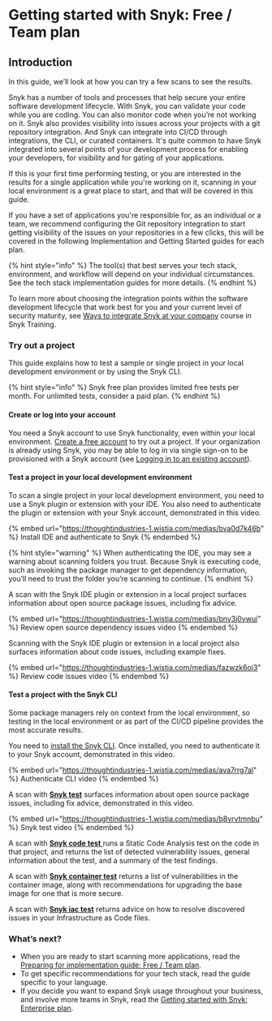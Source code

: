 # Getting started with Snyk: Free / Team plan

## Introduction

In this guide, we’ll look at how you can try a few scans to see the results.

Snyk has a number of tools and processes that help secure your entire software development lifecycle. With Snyk, you can validate your code while you are coding. You can also monitor code when you’re not working on it. Snyk also provides visibility into issues across your projects with a git repository integration. And Snyk can integrate into CI/CD through integrations, the CLI, or curated containers. It's quite common to have Snyk integrated into several points of your development process for enabling your developers, for visibility and for gating of your applications.

If this is your first time performing testing, or you are interested in the results for a single application while you're working on it, scanning in your local environment is a great place to start, and that will be covered in this guide.&#x20;

If you have a set of applications you're responsible for, as an individual or a team, we recommend configuring the Git repository integration to start getting visibility of the issues on your repositories in a few clicks, this will be covered in the following Implementation and Getting Started guides for each plan.

{% hint style="info" %}
The tool(s) that best serves your tech stack, environment, and workflow will depend on your individual circumstances. See the tech stack implementation guides for more details.
{% endhint %}

To learn more about choosing the integration points within the software development lifecycle that work best for you and your current level of security maturity, see [Ways to integrate Snyk at your company](https://training.snyk.io/courses/ways-to-use-snyk) course in Snyk Training.

### Try out a project

This guide explains how to test a sample or single project in your local development environment or by using the Snyk CLI.

{% hint style="info" %}
Snyk free plan provides limited free tests per month. For unlimited tests, consider a paid plan.
{% endhint %}

#### Create or log into your account

You need a Snyk account to use Snyk functionality, even within your local environment. [Create a free account](quickstart/create-a-snyk-account.md) to try out a project. If your organization is already using Snyk, you may be able to log in via single sign-on to be provisioned with a Snyk account (see [Logging in to an existing account](broken-reference)).

#### Test a project in your local development environment

To scan a single project in your local development environment, you need to use a Snyk plugin or extension with your IDE. You also need to authenticate the plugin or extension with your Snyk account, demonstrated in this video.

{% embed url="https://thoughtindustries-1.wistia.com/medias/bva0d7k46b" %}
Install IDE and authenticate to Snyk
{% endembed %}

{% hint style="warning" %}
When authenticating the IDE, you may see a warning about scanning folders you trust. Because Snyk is executing code, such as invoking the package manager to get dependency information, you’ll need to trust the folder you’re scanning to continue.
{% endhint %}

A scan with the Snyk IDE plugin or extension in a local project surfaces information about open source package issues, including fix advice.

{% embed url="https://thoughtindustries-1.wistia.com/medias/bny3j0ywui" %}
Review open source dependency issues video
{% endembed %}

Scanning with the Snyk IDE plugin or extension in a local project also surfaces information about code issues, including example fixes.

{% embed url="https://thoughtindustries-1.wistia.com/medias/fazwzk6oi3" %}
Review code issues video
{% endembed %}

#### Test a project with the Snyk CLI

Some package managers rely on context from the local environment, so testing in the local environment or as part of the CI/CD pipeline provides the most accurate results.

You need to [install the Snyk CLI](../snyk-cli/install-or-update-the-snyk-cli/). Once installed, you need to authenticate it to your Snyk account, demonstrated in this video.

{% embed url="https://thoughtindustries-1.wistia.com/medias/ava7rrg7al" %}
Authenticate CLI video
{% endembed %}

A scan with [**Snyk test**](../scan-applications/snyk-open-source/use-snyk-open-source-from-the-cli/) surfaces information about open source package issues, including fix advice, demonstrated in this video.

{% embed url="https://thoughtindustries-1.wistia.com/medias/b8vrvtmnbu" %}
Snyk test video
{% endembed %}

A scan with [**Snyk code test** ](../snyk-cli/using-snyk-code-from-the-cli/)runs a Static Code Analysis test on the code in that project, and returns the list of detected vulnerability issues, general information about the test, and a summary of the test findings.

A scan with [**Snyk container test**](../scan-applications/snyk-container/use-snyk-container-from-the-cli/) returns a list of vulnerabilities in the container image, along with recommendations for upgrading the base image for one that is more secure.

A scan with [**Snyk iac test**](../scan-infrastructure/snyk-cli-for-iac/) returns advice on how to resolve discovered issues in your Infrastructure as Code files.

### What’s next?

* When you are ready to start scanning more applications, read the [Preparing for implementation guide: Free / Team plan](preparing-for-implementation-free-team-plan.md).
* To get specific recommendations for your tech stack, read the guide specific to your language.
* If you decide you want to expand Snyk usage throughout your business, and involve more teams in Snyk, read the [Getting started with Snyk: Enterprise plan](broken-reference).
